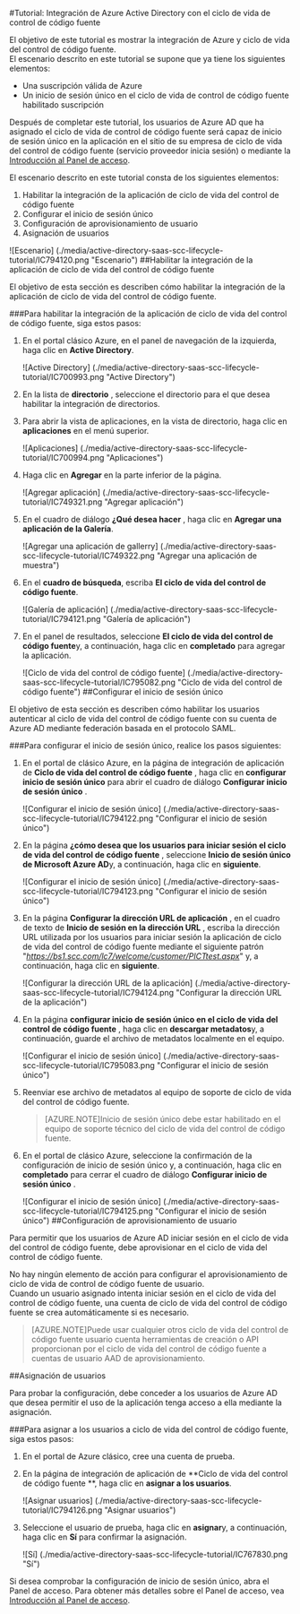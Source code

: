 <properties 
    pageTitle="Tutorial: Integración de Azure Active Directory con el ciclo de vida de control de código fuente | Microsoft Azure" 
    description="¡Obtenga información sobre cómo utilizar el ciclo de vida del control de código fuente con Azure Active Directory para habilitar el inicio de sesión único, aprovisionamiento automatizado y más!" 
    services="active-directory" 
    authors="jeevansd"  
    documentationCenter="na" 
    manager="femila"/>
<tags 
    ms.service="active-directory" 
    ms.devlang="na" 
    ms.topic="article" 
    ms.tgt_pltfrm="na" 
    ms.workload="identity" 
    ms.date="09/26/2016" 
    ms.author="jeedes" />

#<a name="tutorial-azure-active-directory-integration-with-scc-lifecycle"></a>Tutorial: Integración de Azure Active Directory con el ciclo de vida de control de código fuente
  
El objetivo de este tutorial es mostrar la integración de Azure y ciclo de vida del control de código fuente.  
El escenario descrito en este tutorial se supone que ya tiene los siguientes elementos:

-   Una suscripción válida de Azure
-   Un inicio de sesión único en el ciclo de vida de control de código fuente habilitado suscripción
  
Después de completar este tutorial, los usuarios de Azure AD que ha asignado el ciclo de vida de control de código fuente será capaz de inicio de sesión único en la aplicación en el sitio de su empresa de ciclo de vida del control de código fuente (servicio proveedor inicia sesión) o mediante la [Introducción al Panel de acceso](active-directory-saas-access-panel-introduction.md).
  
El escenario descrito en este tutorial consta de los siguientes elementos:

1.  Habilitar la integración de la aplicación de ciclo de vida del control de código fuente
2.  Configurar el inicio de sesión único
3.  Configuración de aprovisionamiento de usuario
4.  Asignación de usuarios

![Escenario] (./media/active-directory-saas-scc-lifecycle-tutorial/IC794120.png "Escenario")
##<a name="enabling-the-application-integration-for-scc-lifecycle"></a>Habilitar la integración de la aplicación de ciclo de vida del control de código fuente
  
El objetivo de esta sección es describen cómo habilitar la integración de la aplicación de ciclo de vida del control de código fuente.

###<a name="to-enable-the-application-integration-for-scc-lifecycle-perform-the-following-steps"></a>Para habilitar la integración de la aplicación de ciclo de vida del control de código fuente, siga estos pasos:

1.  En el portal clásico Azure, en el panel de navegación de la izquierda, haga clic en **Active Directory**.

    ![Active Directory] (./media/active-directory-saas-scc-lifecycle-tutorial/IC700993.png "Active Directory")

2.  En la lista de **directorio** , seleccione el directorio para el que desea habilitar la integración de directorios.

3.  Para abrir la vista de aplicaciones, en la vista de directorio, haga clic en **aplicaciones** en el menú superior.

    ![Aplicaciones] (./media/active-directory-saas-scc-lifecycle-tutorial/IC700994.png "Aplicaciones")

4.  Haga clic en **Agregar** en la parte inferior de la página.

    ![Agregar aplicación] (./media/active-directory-saas-scc-lifecycle-tutorial/IC749321.png "Agregar aplicación")

5.  En el cuadro de diálogo **¿Qué desea hacer** , haga clic en **Agregar una aplicación de la Galería**.

    ![Agregar una aplicación de gallerry] (./media/active-directory-saas-scc-lifecycle-tutorial/IC749322.png "Agregar una aplicación de muestra")

6.  En el **cuadro de búsqueda**, escriba **El ciclo de vida del control de código fuente**.

    ![Galería de aplicación] (./media/active-directory-saas-scc-lifecycle-tutorial/IC794121.png "Galería de aplicación")

7.  En el panel de resultados, seleccione **El ciclo de vida del control de código fuente**y, a continuación, haga clic en **completado** para agregar la aplicación.

    ![Ciclo de vida del control de código fuente] (./media/active-directory-saas-scc-lifecycle-tutorial/IC795082.png "Ciclo de vida del control de código fuente")
##<a name="configuring-single-sign-on"></a>Configurar el inicio de sesión único
  
El objetivo de esta sección es describen cómo habilitar los usuarios autenticar al ciclo de vida del control de código fuente con su cuenta de Azure AD mediante federación basada en el protocolo SAML.

###<a name="to-configure-single-sign-on-perform-the-following-steps"></a>Para configurar el inicio de sesión único, realice los pasos siguientes:

1.  En el portal de clásico Azure, en la página de integración de aplicación de **Ciclo de vida del control de código fuente** , haga clic en **configurar inicio de sesión único** para abrir el cuadro de diálogo **Configurar inicio de sesión único** .

    ![Configurar el inicio de sesión único] (./media/active-directory-saas-scc-lifecycle-tutorial/IC794122.png "Configurar el inicio de sesión único")

2.  En la página **¿cómo desea que los usuarios para iniciar sesión el ciclo de vida del control de código fuente** , seleccione **Inicio de sesión único de Microsoft Azure AD**y, a continuación, haga clic en **siguiente**.

    ![Configurar el inicio de sesión único] (./media/active-directory-saas-scc-lifecycle-tutorial/IC794123.png "Configurar el inicio de sesión único")

3.  En la página **Configurar la dirección URL de aplicación** , en el cuadro de texto de **Inicio de sesión en la dirección URL** , escriba la dirección URL utilizada por los usuarios para iniciar sesión la aplicación de ciclo de vida del control de código fuente mediante el siguiente patrón "*https://bs1.scc.com/lc7/welcome/customer/PICTtest.aspx*" y, a continuación, haga clic en **siguiente**.

    ![Configurar la dirección URL de la aplicación] (./media/active-directory-saas-scc-lifecycle-tutorial/IC794124.png "Configurar la dirección URL de la aplicación")

4.  En la página **configurar inicio de sesión único en el ciclo de vida del control de código fuente** , haga clic en **descargar metadatos**y, a continuación, guarde el archivo de metadatos localmente en el equipo.

    ![Configurar el inicio de sesión único] (./media/active-directory-saas-scc-lifecycle-tutorial/IC795083.png "Configurar el inicio de sesión único")

5.  Reenviar ese archivo de metadatos al equipo de soporte de ciclo de vida del control de código fuente.

    >[AZURE.NOTE]Inicio de sesión único debe estar habilitado en el equipo de soporte técnico del ciclo de vida del control de código fuente.

6.  En el portal de clásico Azure, seleccione la confirmación de la configuración de inicio de sesión único y, a continuación, haga clic en **completado** para cerrar el cuadro de diálogo **Configurar inicio de sesión único** .

    ![Configurar el inicio de sesión único] (./media/active-directory-saas-scc-lifecycle-tutorial/IC794125.png "Configurar el inicio de sesión único")
##<a name="configuring-user-provisioning"></a>Configuración de aprovisionamiento de usuario
  
Para permitir que los usuarios de Azure AD iniciar sesión en el ciclo de vida del control de código fuente, debe aprovisionar en el ciclo de vida del control de código fuente.
  
No hay ningún elemento de acción para configurar el aprovisionamiento de ciclo de vida de control de código fuente de usuario.  
Cuando un usuario asignado intenta iniciar sesión en el ciclo de vida del control de código fuente, una cuenta de ciclo de vida del control de código fuente se crea automáticamente si es necesario.

>[AZURE.NOTE]Puede usar cualquier otros ciclo de vida del control de código fuente usuario cuenta herramientas de creación o API proporcionan por el ciclo de vida del control de código fuente a cuentas de usuario AAD de aprovisionamiento.

##<a name="assigning-users"></a>Asignación de usuarios
  
Para probar la configuración, debe conceder a los usuarios de Azure AD que desea permitir el uso de la aplicación tenga acceso a ella mediante la asignación.

###<a name="to-assign-users-to-scc-lifecycle-perform-the-following-steps"></a>Para asignar a los usuarios a ciclo de vida del control de código fuente, siga estos pasos:

1.  En el portal de Azure clásico, cree una cuenta de prueba.

2.  En la página de integración de aplicación de **Ciclo de vida del control de código fuente **, haga clic en **asignar a los usuarios**.

    ![Asignar usuarios] (./media/active-directory-saas-scc-lifecycle-tutorial/IC794126.png "Asignar usuarios")

3.  Seleccione el usuario de prueba, haga clic en **asignar**y, a continuación, haga clic en **Sí** para confirmar la asignación.

    ![Sí] (./media/active-directory-saas-scc-lifecycle-tutorial/IC767830.png "Sí")
  
Si desea comprobar la configuración de inicio de sesión único, abra el Panel de acceso. Para obtener más detalles sobre el Panel de acceso, vea [Introducción al Panel de acceso](active-directory-saas-access-panel-introduction.md).